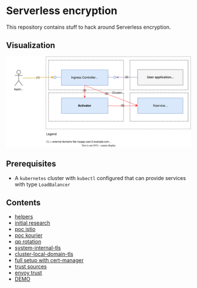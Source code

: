 # Serverless encryption
This repository contains stuff to hack around Serverless encryption.

## Visualization
![Visualization](https://raw.githubusercontent.com/ReToCode/diagrams/main/knative-encryption/encryption-overview.drawio.svg)

## Prerequisites
* A `kubernetes` cluster with `kubectl` configured that can provide services with type `LoadBalancer`

## Contents
* [helpers](./0-helpers)
* [initial research](./1-initial-research)
* [poc istio](./2-poc-net-istio)
* [poc kourier](./3-poc-kourier)
* [qp rotation](./4-qp-rotation)
* [system-internal-tls](./5-final-system-internal-tls)
* [cluster-local-domain-tls](./6-final-cluster-local-domain-tls)
* [full setup with cert-manager](./7-cert-manager-only)
* [trust sources](./8-trust-sources)
* [envoy trust](./9-envoy)
* [DEMO](./10-demo)
